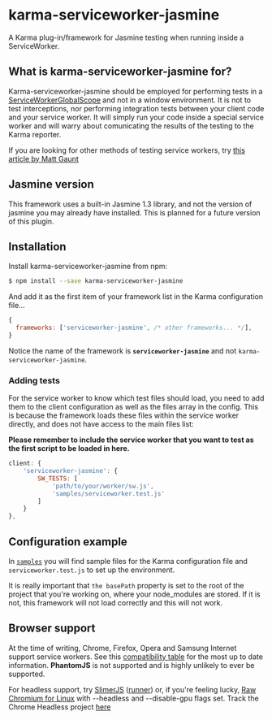 # karma-serviceworker-jasmine
A Karma plug-in/framework for Jasmine testing when running inside a ServiceWorker.

## What is karma-serviceworker-jasmine for?
Karma-serviceworker-jasmine should be employed for performing tests in a [ServiceWorkerGlobalScope](https://developer.mozilla.org/en-US/docs/Web/API/ServiceWorkerGlobalScope) and not in a window environment. It is not to test interceptions, nor performing integration tests between your client code and your service worker. It will simply run your code inside a special service worker and will warry about comunicating the results of the testing to the Karma reporter.

If you are looking for other methods of testing service workers, try [this article by Matt Gaunt](https://gauntface.com/blog/2015/12/14/unit-testing-service-worker)

## Jasmine version
This framework uses a built-in Jasmine 1.3 library, and not the version of jasmine you may already have installed. This is planned for a future version of this plugin.

## Installation
Install karma-serviceworker-jasmine from npm:

```bash
$ npm install --save karma-serviceworker-jasmine
```

And add it as the first item of your framework list in the Karma configuration file...

```js
{
  frameworks: ['serviceworker-jasmine', /* other frameworks... */],
}
```

Notice the name of the framework is **`serviceworker-jasmine`** and not `karma-serviceworker-jasmine`.

### Adding tests
For the service worker to know which test files should load, you need to add them to the client configuration as well as the files array in the config. This is because the framework loads these files within the service worker directly, and does not have access to the main files list:

**Please remember to include the service worker that you want to test as the first script to be loaded in here.**

```js
client: {
    'serviceworker-jasmine': {
        SW_TESTS: [
            'path/to/your/worker/sw.js',
            'samples/serviceworker.test.js'
        ]
    }
},
```

## Configuration example

In [`samples`](https://github.com/steveworkman/karma-serviceworker-jasmine/tree/master/samples) you will find sample files for the Karma configuration file and `serviceworker.test.js` to set up the environment.

It is really important that ```the basePath``` property is set to the root of the project that you're working on, where your node_modules are stored. If it is not, this framework will not load correctly and this will not work. 

## Browser support
At the time of writing, Chrome, Firefox, Opera and Samsung Internet support service workers. See this [compatibility table](https://jakearchibald.github.io/isserviceworkerready/) for the most up to date information. **PhantomJS** is not supported and is highly unlikely to ever be supported.

For headless support, try [SlimerJS](https://github.com/laurentj/slimerjs) ([runner](https://github.com/karma-runner/karma-slimerjs-launcher)) or, if you're feeling lucky, [Raw Chromium for Linux](https://download-chromium.appspot.com/) with --headless and --disable-gpu flags set. Track the Chrome Headless project [here](https://bugs.chromium.org/p/chromium/issues/detail?id=546953)
